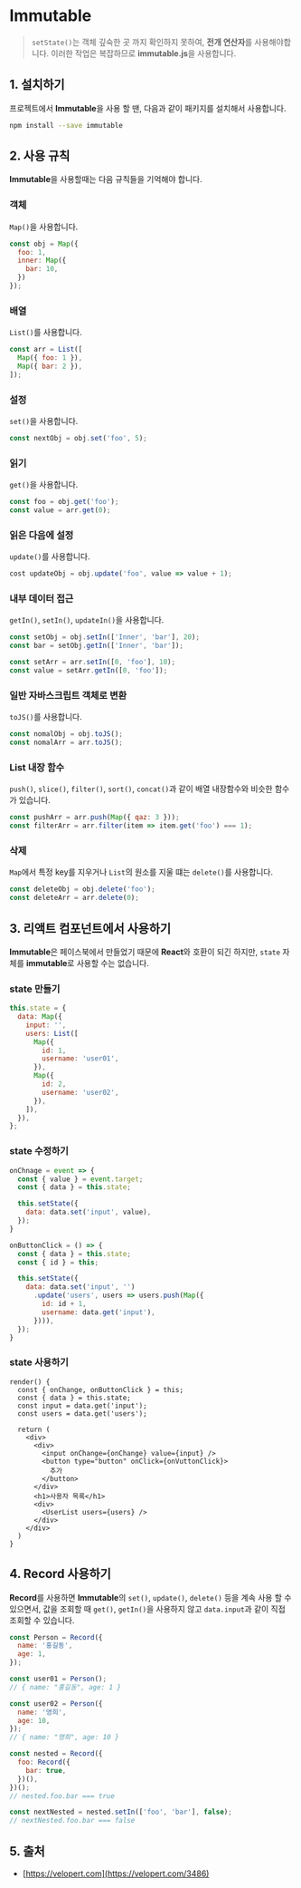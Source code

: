 # Immutable

> `setState()`는 객체 깊숙한 곳 까지 확인하지 못하여, **전개 연산자**를 사용해야합니다. 이러한 작업은 복잡하므로 **immutable.js**을 사용합니다.

## 1. 설치하기

프로젝트에서 **Immutable**을 사용 할 땐, 다음과 같이 패키지를 설치해서 사용합니다.

```bash
npm install --save immutable
```

## 2. 사용 규칙

**Immutable**을 사용할때는 다음 규칙들을 기억해야 합니다.

### 객체

`Map()`을 사용합니다.

```javascript
const obj = Map({
  foo: 1,
  inner: Map({
    bar: 10,
  })
});
```

### 배열

`List()`를 사용합니다.

```javascript
const arr = List([
  Map({ foo: 1 }),
  Map({ bar: 2 }),
]);
```

### 설정

`set()`을 사용합니다.

```javascript
const nextObj = obj.set('foo', 5);
```

### 읽기

`get()`을 사용합니다.

```javascript
const foo = obj.get('foo');
const value = arr.get(0);
```

### 읽은 다음에 설정

`update()`를 사용합니다.

```javascript
cost updateObj = obj.update('foo', value => value + 1);
```

### 내부 데이터 접근

`getIn()`, `setIn()`, `updateIn()`을 사용합니다.

```javascript
const setObj = obj.setIn(['Inner', 'bar'], 20);
const bar = setObj.getIn(['Inner', 'bar']);

const setArr = arr.setIn([0, 'foo'], 10);
const value = setArr.getIn([0, 'foo']);
```

### 일반 자바스크립트 객체로 변환

`toJS()`를 사용합니다.

```javascript
const nomalObj = obj.toJS();
const nomalArr = arr.toJS();
```

### List 내장 함수

`push()`, `slice()`, `filter()`, `sort()`, `concat()`과 같이 배열 내장함수와 비슷한 함수가 있습니다.

```javascript
const pushArr = arr.push(Map({ qaz: 3 }));
const filterArr = arr.filter(item => item.get('foo') === 1);
```

### 삭제

`Map`에서 특정 key를 지우거나 `List`의 원소를 지울 떄는 `delete()`를 사용합니다.

```javascript
const deleteObj = obj.delete('foo');
const deleteArr = arr.delete(0);
```

## 3. 리액트 컴포넌트에서 사용하기

**Immutable**은 페이스북에서 만들었기 때문에 **React**와 호환이 되긴 하지만, `state` 자체를 **immutable**로 사용할 수는 없습니다.

### state 만들기

```javascript
this.state = {
  data: Map({
    input: '',
    users: List([
      Map({
        id: 1,
        username: 'user01',
      }),
      Map({
        id: 2,
        username: 'user02',
      }),
    ]),
  }),
};
```

### state 수정하기

```javascript
onChnage = event => {
  const { value } = event.target;
  const { data } = this.state;

  this.setState({
    data: data.set('input', value),
  });
}
```

```javascript
onButtonClick = () => {
  const { data } = this.state;
  const { id } = this;

  this.setState({
    data: data.set('input', '')
      .update('users', users => users.push(Map({
        id: id + 1,
        username: data.get('input'),
      }))),
  });
}
```

### state 사용하기

```JSX
render() {
  const { onChange, onButtonClick } = this;
  const { data } = this.state;
  const input = data.get('input');
  const users = data.get('users');

  return (
    <div>
      <div>
        <input onChange={onChange} value={input} />
        <button type="button" onClick={onVuttonClick}>
          추가
        </button>
      </div>
      <h1>사용자 목록</h1>
      <div>
        <UserList users={users} />
      </div>
    </div>
  )
}
```

## 4. Record 사용하기

**Record**를 사용하면 **Immutable**의 `set()`, `update()`, `delete()` 등을 계속 사용 할 수 있으면서, 값을 조회할 때 `get()`, `getIn()`을 사용하지 않고 `data.input`과 같이 직접 조회할 수 있습니다.

```javascript
const Person = Record({
  name: '홍길동',
  age: 1,
});

const user01 = Person();
// { name: "홍길동", age: 1 }

const user02 = Person({
  name: '영희',
  age: 10,
});
// { name: "영희", age: 10 }

const nested = Record({
  foo: Record({
    bar: true,
  })(),
})();
// nested.foo.bar === true

const nextNested = nested.setIn(['foo', 'bar'], false);
// nextNested.foo.bar === false
```

## 5. 출처

- [https://velopert.com](https://velopert.com/3486)